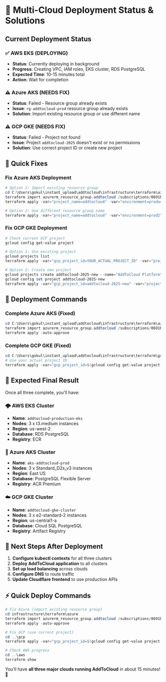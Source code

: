 # 🚀 Multi-Cloud Deployment Status & Solutions

## Current Deployment Status

### ✅ AWS EKS (DEPLOYING)
- **Status**: Currently deploying in background
- **Progress**: Creating VPC, IAM roles, EKS cluster, RDS PostgreSQL
- **Expected Time**: 10-15 minutes total
- **Action**: Wait for completion

### ⚠️ Azure AKS (NEEDS FIX)
- **Status**: Failed - Resource group already exists
- **Issue**: `rg-addtocloud-prod` resource group already exists
- **Solution**: Import existing resource group or use different name

### ⚠️ GCP GKE (NEEDS FIX)  
- **Status**: Failed - Project not found
- **Issue**: Project `addtocloud-2025` doesn't exist or no permissions
- **Solution**: Use correct project ID or create new project

## 🔧 Quick Fixes

### Fix Azure AKS Deployment
```powershell
# Option 1: Import existing resource group
cd C:\Users\gokul\instant_upload\addtocloud\infrastructure\terraform\azure
terraform import azurerm_resource_group.addtocloud /subscriptions/0691bc92-9379-4780-8d57-1c4d500901a7/resourceGroups/rg-addtocloud-prod
terraform apply -var="project_name=addtocloud" -var="environment=production" -auto-approve

# Option 2: Use different resource group name  
terraform apply -var="project_name=addtocloud" -var="environment=prod2" -auto-approve
```

### Fix GCP GKE Deployment
```powershell
# Check current GCP project
gcloud config get-value project

# Option 1: Use existing project
gcloud projects list
terraform apply -var="gcp_project_id=YOUR_ACTUAL_PROJECT_ID" -var="project_name=addtocloud" -var="environment=production" -auto-approve

# Option 2: Create new project
gcloud projects create addtocloud-2025-new --name="AddToCloud Platform"
gcloud config set project addtocloud-2025-new
terraform apply -var="gcp_project_id=addtocloud-2025-new" -var="project_name=addtocloud" -var="environment=production" -auto-approve
```

## 🎯 Deployment Commands

### Complete Azure AKS (Fixed)
```powershell
cd C:\Users\gokul\instant_upload\addtocloud\infrastructure\terraform\azure
terraform import azurerm_resource_group.addtocloud /subscriptions/0691bc92-9379-4780-8d57-1c4d500901a7/resourceGroups/rg-addtocloud-prod
terraform apply -auto-approve
```

### Complete GCP GKE (Fixed)
```powershell
cd C:\Users\gokul\instant_upload\addtocloud\infrastructure\terraform\gcp
# Use your actual project ID
terraform apply -var="gcp_project_id=$(gcloud config get-value project)" -auto-approve
```

## 🌟 Expected Final Result

Once all three complete, you'll have:

### 🌩️ AWS EKS Cluster
- **Name**: `addtocloud-production-eks`
- **Nodes**: 3 x t3.medium instances
- **Region**: us-west-2
- **Database**: RDS PostgreSQL
- **Registry**: ECR

### 🌊 Azure AKS Cluster  
- **Name**: `aks-addtocloud-prod`
- **Nodes**: 3 x Standard_D2s_v3 instances
- **Region**: East US
- **Database**: PostgreSQL Flexible Server
- **Registry**: ACR Premium

### ☁️ GCP GKE Cluster
- **Name**: `addtocloud-gke-cluster` 
- **Nodes**: 3 x e2-standard-2 instances
- **Region**: us-central1-a
- **Database**: Cloud SQL PostgreSQL
- **Registry**: Artifact Registry

## 🔗 Next Steps After Deployment

1. **Configure kubectl contexts** for all three clusters
2. **Deploy AddToCloud application** to all clusters
3. **Set up load balancing** across clouds
4. **Configure DNS** to route traffic
5. **Update Cloudflare frontend** to use production APIs

## ⚡ Quick Deploy Commands

```powershell
# Fix Azure (import existing resource group)
cd infrastructure\terraform\azure
terraform import azurerm_resource_group.addtocloud /subscriptions/0691bc92-9379-4780-8d57-1c4d500901a7/resourceGroups/rg-addtocloud-prod
terraform apply -auto-approve

# Fix GCP (use current project)  
cd ..\gcp
terraform apply -var="gcp_project_id=$(gcloud config get-value project)" -auto-approve

# Check AWS progress
cd ..\aws
terraform show
```

You'll have **all three major clouds running AddToCloud** in about 15 minutes! 🎉
